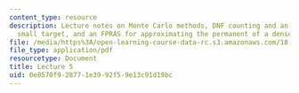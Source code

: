 ```yaml
---
content_type: resource
description: Lecture notes on Monte Carlo methods, DNF counting and an exponentially
  small target, and an FPRAS for approximating the permanent of a dense graph.
file: /media/https%3A/open-learning-course-data-rc.s3.amazonaws.com/18-409-topics-in-theoretical-computer-science-an-algorithmists-toolkit-fall-2009/0e8570f928771e3992f59e13c91d19bc_MIT18_409F09_scribe5.pdf
file_type: application/pdf
resourcetype: Document
title: Lecture 5
uid: 0e8570f9-2877-1e39-92f5-9e13c91d19bc
---
```

